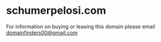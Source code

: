 # schumerpelosi.com
For information on buying or leasing this domain please email domainfinders00@gmail.com
